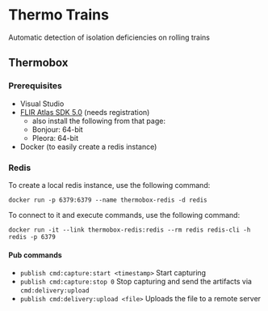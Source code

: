 # Thermo Trains

Automatic detection of isolation deficiencies on rolling trains

## Thermobox

### Prerequisites

* Visual Studio
* [FLIR Atlas SDK 5.0](http://flir.custhelp.com/app/devResources/fl_devResources) (needs registration)
  * also install the following from that page:
  * Bonjour: 64-bit
  * Pleora: 64-bit
* Docker (to easily create a redis instance)

### Redis

To create a local redis instance, use the following command:

    docker run -p 6379:6379 --name thermobox-redis -d redis

To connect to it and execute commands, use the following command:

    docker run -it --link thermobox-redis:redis --rm redis redis-cli -h redis -p 6379

#### Pub commands

* `publish cmd:capture:start <timestamp>` Start capturing
* `publish cmd:capture:stop 0` Stop capturing and send the artifacts via `cmd:delivery:upload`
* `publish cmd:delivery:upload <file>` Uploads the file to a remote server

